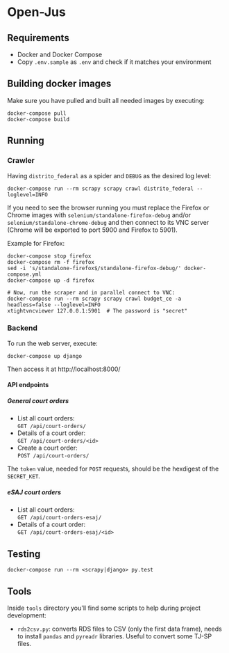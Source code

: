 # Open-Jus

## Requirements

* Docker and Docker Compose
* Copy `.env.sample` as `.env` and check if it matches your environment

## Building docker images

Make sure you have pulled and built all needed images by executing:

```console
docker-compose pull
docker-compose build
```

## Running

### Crawler

Having `distrito_federal` as a spider and `DEBUG` as the desired log level:

```console
docker-compose run --rm scrapy scrapy crawl distrito_federal --loglevel=INFO
```

If you need to see the browser running you must replace the Firefox or Chrome
images with `selenium/standalone-firefox-debug` and/or
`selenium/standalone-chrome-debug` and then connect to its VNC server (Chrome
will be exported to port 5900 and Firefox to 5901).

Example for Firefox:

```console
docker-compose stop firefox
docker-compose rm -f firefox
sed -i 's/standalone-firefox$/standalone-firefox-debug/' docker-compose.yml
docker-compose up -d firefox

# Now, run the scraper and in parallel connect to VNC:
docker-compose run --rm scrapy scrapy crawl budget_ce -a headless=false --loglevel=INFO
xtightvncviewer 127.0.0.1:5901  # The password is "secret"
```

### Backend

To run the web server, execute:

```console
docker-compose up django
```

Then access it at http://localhost:8000/


#### API endpoints

##### General court orders

* List all court orders:<br>`GET /api/court-orders/`
* Details of a court order:<br>`GET /api/court-orders/<id>`
* Create a court order:<br>`POST /api/court-orders/`

The `token` value, needed for `POST` requests, should be the hexdigest of the
`SECRET_KET`.

##### eSAJ court orders

* List all court orders:<br>`GET /api/court-orders-esaj/`
* Details of a court order:<br>`GET /api/court-orders-esaj/<id>`


## Testing

```console
docker-compose run --rm <scrapy|django> py.test
```

## Tools

Inside `tools` directory you'll find some scripts to help during project
development:

- `rds2csv.py`: converts RDS files to CSV (only the first data frame), needs to
  install `pandas` and `pyreadr` libraries. Useful to convert some TJ-SP files.
